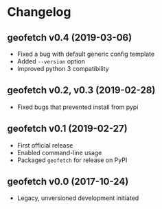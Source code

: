 # Changelog

## geofetch v0.4 (2019-03-06)

- Fixed a bug with default generic config template
- Added `--version` option
- Improved python 3 compatibility

## geofetch v0.2, v0.3 (2019-02-28)

- Fixed bugs that prevented install from pypi

## geofetch v0.1 (2019-02-27)

- First official release
- Enabled command-line usage
- Packaged `geofetch` for release on PyPI


## geofetch v0.0 (2017-10-24)
  
  - Legacy, unversioned development initiated
